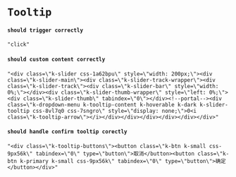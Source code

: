 # `Tooltip`

#### `should trigger correctly`

```
"click"
```

#### `should custom content correctly`

```
"<div class=\"k-slider css-1a62bpu\" style=\"width: 200px;\"><div class=\"k-slider-main\"><div class=\"k-slider-track-wrapper\"><div class=\"k-slider-track\"><div class=\"k-slider-bar\" style=\"width: 0%;\"></div><div class=\"k-slider-thumb-wrapper\" style=\"left: 0%;\"><div class=\"k-slider-thumb\" tabindex=\"0\"></div><!--portal--><div class=\"k-dropdown-menu k-tooltip-content k-hoverable k-dark k-slider-tooltip css-8vl7q0 css-7sngro\" style=\"display: none;\">0<i class=\"k-tooltip-arrow\"></i></div></div></div></div></div></div>"
```

#### `should handle confirm tooltip corectly`

```
"<div class=\"k-tooltip-buttons\"><button class=\"k-btn k-small css-9px56k\" tabindex=\"0\" type=\"button\">取消</button><button class=\"k-btn k-primary k-small css-9px56k\" tabindex=\"0\" type=\"button\">确定</button></div>"
```

